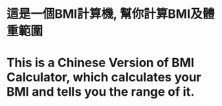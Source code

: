 # 這是一個BMI計算機, 幫你計算BMI及體重範圍
# This is a Chinese Version of BMI Calculator, which calculates your BMI and tells you the range of it.

